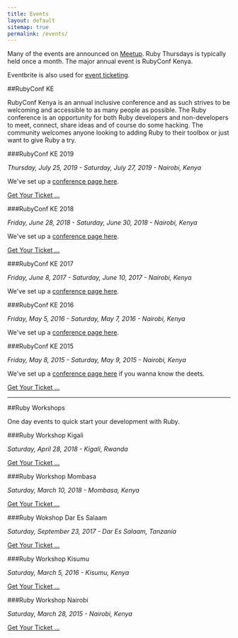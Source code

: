 ```yaml
---
title: Events
layout: default
sitemap: true
permalink: /events/
---
```


Many of the events are announced on [Meetup](https://www.meetup.com/Nairuby/). Ruby Thursdays is typically held once a month. The major annual event is RubyConf Kenya.

Eventbrite is also used for [event ticketing](http://www.eventbrite.com/e/ruby-workshop-tickets-16154746281?aff=ehomefriend).

##RubyConf KE

RubyConf Kenya is an annual inclusive conference and as such strives to be welcoming and accessible to as many people as possible. The Ruby conference is an opportunity for both Ruby developers and non-developers to meet, connect, share ideas and of course do some hacking. The community welcomes anyone looking to adding Ruby to their toolbox or just want to give Ruby a try.

###RubyConf KE 2019

_Thursday, July 25, 2019 - Saturday, July 27, 2019 - Nairobi, Kenya_

 We've set up a [conference page here](http://rubyconf.nairuby.org/2019).
 
[Get Your Ticket ...](https://www.eventbrite.com/e/ruby-conference-kenya-2019-tickets-58776579331)

###RubyConf KE 2018

_Friday, June 28, 2018 - Saturday, June 30, 2018  - Nairobi, Kenya_

 We've set up a [conference page here](http://rubyconf.nairuby.org/2018).
 
 [Get Your Ticket ...](https://www.eventbrite.com/e/ruby-conference-kenya-2018-tickets-39442115429)

###RubyConf KE 2017

_Friday, June 8, 2017 - Saturday, June 10, 2017 - Nairobi, Kenya_

 We've set up a [conference page here](http://ruby-conf-ke.nairuby.org/2017).
  
###RubyConf KE 2016

_Friday, May 5, 2016 - Saturday, May 7, 2016 - Nairobi, Kenya_

 We've set up a [conference page here](http://ruby-conf-ke.nairuby.org/2016).

###RubyConf KE 2015

_Friday, May 8, 2015 - Saturday, May 9, 2015 - Nairobi, Kenya_

 We've set up a [conference page here](http://ruby-conf-ke.nairuby.org/2015) if you wanna know the deets.

[Get Your Ticket ...](https://www.eventbrite.com/e/rubyconf-ke-2015-tickets-15386615782)

-----

##Ruby Workshops

One day events to quick start your development with Ruby.

###Ruby Workshop Kigali

_Saturday, April 28, 2018 - Kigali, Rwanda_

[Get Your Ticket ...](https://www.eventbrite.com/e/ruby-workshop-kigali-rw-tickets-39440879733#)

###Ruby Workshop Mombasa

_Saturday, March 10, 2018 - Mombasa, Kenya_

[Get Your Ticket ...](https://www.eventbrite.com/e/deep-dive-ruby-workshop-by-nairubymsa-tickets-42664872783)

###Ruby Wokshop Dar Es Salaam

_Saturday, September 23, 2017 - Dar Es Salaam, Tanzania_

[Get Your Ticket ...](https://www.eventbrite.com/e/ruby-workshop-dar-es-salaam-tz-tickets-35563102196#)

###Ruby Workshop Kisumu

_Saturday, March 5, 2016 - Kisumu, Kenya_

[Get Your Ticket ...](https://www.eventbrite.com/e/ruby-workshop-kisumu-tickets-21415357912)

###Ruby Workshop Nairobi

_Saturday, March 28, 2015 - Nairobi, Kenya_

[Get Your Ticket ...](https://www.eventbrite.com/e/ruby-workshop-tickets-16154746281#)

